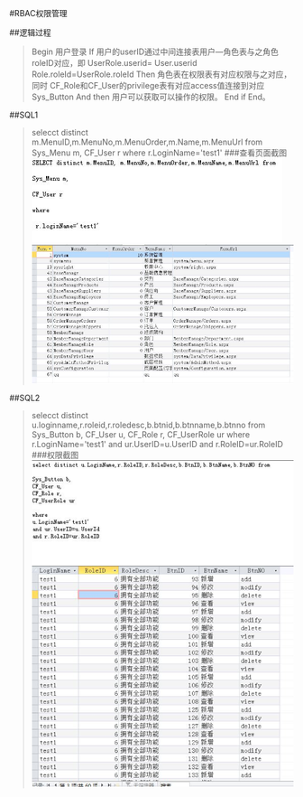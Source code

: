 ﻿#RBAC权限管理

##逻辑过程
>Begin
>用户登录
>If 用户的userID通过中间连接表用户—角色表与之角色roleID对应，即
>UserRole.userid= User.userid
> Role.roleId=UserRole.roleId
>Then 角色表在权限表有对应权限与之对应，同时
>CF_Role和CF_User的privilege表有对应access值连接到对应Sys_Button
>And then
>用户可以获取可以操作的权限。
>End if
>End。

##SQL1

>selecct distinct m.MenuID,m.MenuNo,m.MenuOrder,m.Name,m.MenuUrl from
>Sys_Menu m,
>CF_User r
>where
>r.LoginName='test1'
###查看页面截图
![查看页面截图](https://github.com/09143516/MIS/blob/master/images/7.JPG)
![结果图](https://github.com/09143516/MIS/blob/master/images/8.JPG)

##SQL2

>selecct distinct u.loginname,r.roleid,r.roledesc,b.btnid,b.btnname,b.btnno from
>Sys_Button b,
>CF_User u,
>CF_Role r,
>CF_UserRole ur
>where
>r.LoginName='test1'
>and ur.UserID=u.UserID
>and r.RoleID=ur.RoleID
###权限截图
![权限截图](https://github.com/09143516/MIS/blob/master/images/9.JPG)
![结果图](https://github.com/09143516/MIS/blob/master/images/10.JPG)